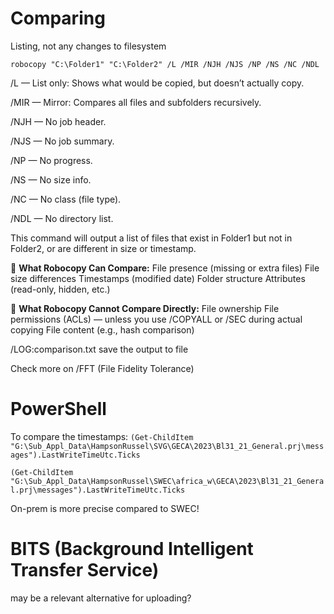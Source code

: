 # Comparing

Listing, not any changes to filesystem

`robocopy "C:\Folder1" "C:\Folder2" /L /MIR /NJH /NJS /NP /NS /NC /NDL`

/L — List only: Shows what would be copied, but doesn’t actually copy.

/MIR — Mirror: Compares all files and subfolders recursively.

/NJH — No job header.

/NJS — No job summary.

/NP — No progress.

/NS — No size info.

/NC — No class (file type).

/NDL — No directory list.

This command will output a list of files that exist in Folder1 but not in Folder2, or are different in size or timestamp.

🧾 **What Robocopy Can Compare:**
File presence (missing or extra files)
File size differences
Timestamps (modified date)
Folder structure
Attributes (read-only, hidden, etc.)

🚫 **What Robocopy Cannot Compare Directly:**
File ownership
File permissions (ACLs) — unless you use /COPYALL or /SEC during actual copying
File content (e.g., hash comparison)

/LOG:comparison.txt save the output to file

Check more on /FFT (File Fidelity Tolerance)


# PowerShell
To compare the timestamps:
`(Get-ChildItem "G:\Sub_Appl_Data\HampsonRussel\SVG\GECA\2023\Bl31_21_General.prj\messages").LastWriteTimeUtc.Ticks`

`(Get-ChildItem "G:\Sub_Appl_Data\HampsonRussel\SWEC\africa_w\GECA\2023\Bl31_21_General.prj\messages").LastWriteTimeUtc.Ticks`

On-prem is more precise compared to SWEC!

# BITS (Background Intelligent Transfer Service)
may be a relevant alternative for uploading?

